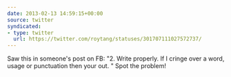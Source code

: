 ```yaml
---
date: 2013-02-13 14:59:15+00:00
source: twitter
syndicated:
- type: twitter
  url: https://twitter.com/roytang/statuses/301707111027572737/
---
```


Saw this in someone's post on FB: "2. Write properly. If I cringe over a word, usage or punctuation then your out. " Spot the problem!